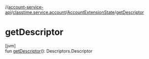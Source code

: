 //[account-service-api](../../../index.md)/[classtime.service.account](../index.md)/[AccountExtensionState](index.md)/[getDescriptor](get-descriptor.md)

# getDescriptor

[jvm]\
fun [getDescriptor](get-descriptor.md)(): Descriptors.Descriptor
